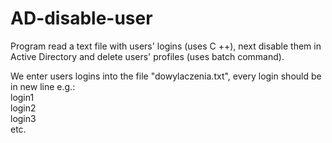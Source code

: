 # AD-disable-user
Program read a text file with users' logins (uses C ++), next disable them in Active Directory and delete users' profiles (uses batch command).

We enter users logins into the file "dowylaczenia.txt", every login should be in new line e.g.:<br>
login1<br>
login2<br>
login3<br>
etc.<br>
